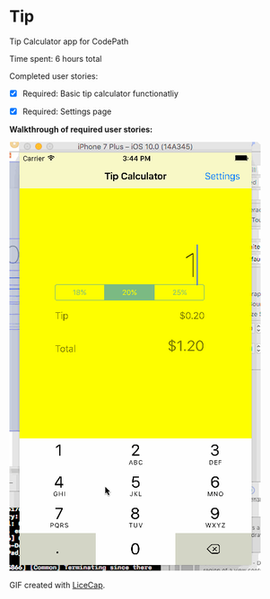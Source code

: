Tip
==================

Tip Calculator app for CodePath

Time spent: 6 hours total

Completed user stories:

* [x] Required: Basic tip calculator functionatliy
* [x] Required: Settings page


**Walkthrough of required user stories:**

![](./tipCalculator.gif)


GIF created with [LiceCap](http://www.cockos.com/licecap/).

